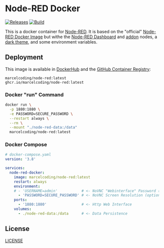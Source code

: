 # Node-RED Docker

[![Releases](https://img.shields.io/github/v/tag/MarcelCoding/node-red-docker?label=latest%20version&style=flat-square)](https://github.com/marcelcoding/node-red-docker/releases)
[![Build](https://img.shields.io/github/workflow/status/MarcelCoding/node-red-docker/CI?label=CI&style=flat-square)](https://github.com/marcelcoding/node-red-docker/actions)

This is a docker container for [Node-RED](https://nodered.org/). It is based on the
"official" [Node-RED Docker Image](https://github.com/node-red/node-red-docker/) but withe
the [Node-RED Dashboard](https://github.com/node-red/node-red-dashboard)
and [addon](https://github.com/node-red/node-red-ui-nodes/) nodes,
a [dark theme](https://github.com/node-red-contrib-themes/solarized-dark-grey), and some environment variables.

## Deployment

This image is available in [DockerHub](https://hub.docker.com/r/marcelcoding/node-red) and the
[GitHub Container Registry](https://github.com/users/MarcelCoding/packages/container/package/node-red):

```
marcelcoding/node-red:latest
ghcr.io/marcelcoding/node-red:latest
```

### Docker "run" Command

```bash
docker run \
  -p 1880:1880 \
  -e PASSWORD=SECURE_PASSWORD \
  --restart always \
  --rm \
  --mount "./node-red-data:/data"
  marcelcoding/node-red:latest
```

### Docker Compose

````yaml
# docker-compose.yaml
version: '3.8'

services:
  node-red-docker:
    image: marcelcoding/node-red:latest
    restart: always
    environment:
    # - 'USERNAME=admin'           # <- NoVNC "Webinterface" Password (optional)
      - 'PASSWORD=SECURE_PASSWORD' # <- NoVNC Screen Resolution (optional, default: "admin")
    ports:
      - '1880:1880'                # <- Http Web Interface
    volumes:
      - ./node-red-data:/data      # <- Data Persistence
````

## License

[LICENSE](LICENSE)
